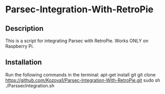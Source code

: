 # Parsec-Integration-With-RetroPie
Description
----------------------
This is a script for integrating Parsec with RetroPie.
Works ONLY on Raspberry Pi.

Installation
----------------------
Run the following commands in the terminal:
apt-get install git
git clone https://github.com/Kozova1/Parsec-Integration-With-RetroPie.git
sudo sh ./ParssecIntegration.sh
